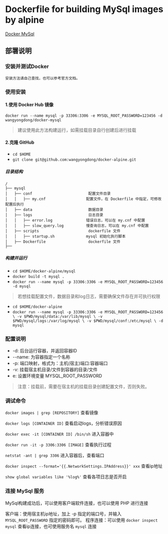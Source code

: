 # Dockerfile for building MySql images by alpine
[Docker MySql](https://github.com/wangyongdong/docker-alpine/tree/master/mysql)

## 部署说明


### 安装并测试Docker
    安装方法请自己查找，也可以参考官方文档。


### 使用安装

#### 1.使用 Docker Hub 镜像

`docker run --name mysql -p 33306:3306 -e MYSQL_ROOT_PASSWORD=123456 -d wangyongdong/docker-mysql`

> 建议使用此方法构建运行，如需挂载目录自行创建后进行挂载

#### 2.克隆 GitHub

 - `cd $HOME`
 - `git clone git@github.com:wangyongdong/docker-alpine.git`

##### 目录结构

```text
/
├── mysql                    
│   ├── conf                         配置文件目录
│   │   ├── my.cnf                  配置文件，在 Dockerfile 中指定，可修改配置后执行
│   ├── data                         数据目录
│   ├── logs                         日志目录
│   │   ├── error.log               错误日志，可以在 my.cnf 中配置
│   │   ├── slow_query.log          慢查询日志，可以在 my.cnf 中配置
│   ├── scripts                      dockerfile 文件
│   │   ├── startup.sh              mysql 初始化执行脚本
│   ├── Dockerfile                   dockerfile 文件
├── 
```

##### 构建并运行

 - `cd $HOME/docker-alpine/mysql`
 - `docker build -t mysql .` 
 - `docker run --name mysql -p 33306:3306 -e MYSQL_ROOT_PASSWORD=123456 -d mysql`

> 若想挂载配置文件，数据目录和log日志，需要确保文件存在并可执行权限

 - `cd $HOME/docker-alpine`
 - `docker run --name mysql -p 33306:3306 -e MYSQL_ROOT_PASSWORD=123456 \
-v $PWD/mysql/data:/var/lib/mysql \
-v $PWD/mysql/logs:/var/log/mysql \
-v $PWD/mysql/conf:/etc/mysql \
-d mysql`


### 配置说明

 - -d: 后台运行容器，并返回容器ID
 - --name: 为容器指定一个名称
 - -p: 端口映射，格式为：主机(宿主)端口:容器端口
 - -v: 挂载宿主机目录/文件到容器的目录/文件
 - e: 设置环境变量 MYSQL_ROOT_PASSWORD
 
> 注意：挂载前，需要在宿主机的挂载目录创建配置文件，否则失败。


### 调试命令

`docker images | grep [REPOSITORY]` 查看镜像

`docker logs [CONTAINER ID]` 查看启动logs，分析错误原因

`docker exec -it [CONTAINER ID] /bin/sh` 进入容器中

`docker run -it -p 3306:3306 [IMAGE]` 查看执行过程

`netstat -ant | grep 3306` 进入容器后，查看端口

`docker inspect --format='{{.NetworkSettings.IPAddress}}' xxx` 查看ip地址

`show global variables like '%log%'` 查看各项日志是否开启

### 连接 MySql 服务
    
MySql构建成功后，可以使用客户端软件连接，也可以使用 PHP 进行连接

客户端：使用宿主机ip地址，加上 -p 指定的端口号，并输入 `MYSQL_ROOT_PASSWORD` 指定的密码即可。
程序连接：可以使用 `docker inspect mysql` 查看ip连接，也可使用服务名 `mysql` 连接
